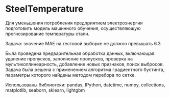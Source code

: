 # SteelTemperature

Для уменьшения потребления предприятием электроэнергии подготовить модель машинного обучения, осуществляющую прогнозирование температуры стали.

Задача: значение MAE на тестовой выборке не должно превышать 6.3

Была проведена предварительная обработка данных, включающая: удаление пропусков, заполнение пропусков, проверка на мультиколлинеарность, добавление новых признаков, поиск выбросов.
Задача была решена с применением алгоритма градиентного бустинга, параметры которого найдены методом перебора по сетке.

Использованы библиотеки:
pandas, IPython, datetime, numpy, collections, matplotlib, seaborn, sklearn, lightgbm
